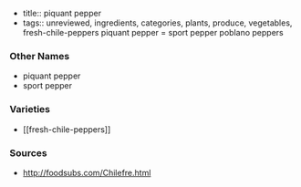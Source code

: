- title:: piquant pepper
- tags:: unreviewed, ingredients, categories, plants, produce, vegetables, fresh-chile-peppers
piquant pepper = sport pepper poblano peppers

### Other Names

* piquant pepper
* sport pepper

### Varieties

* [[fresh-chile-peppers]]

### Sources
* http://foodsubs.com/Chilefre.html
